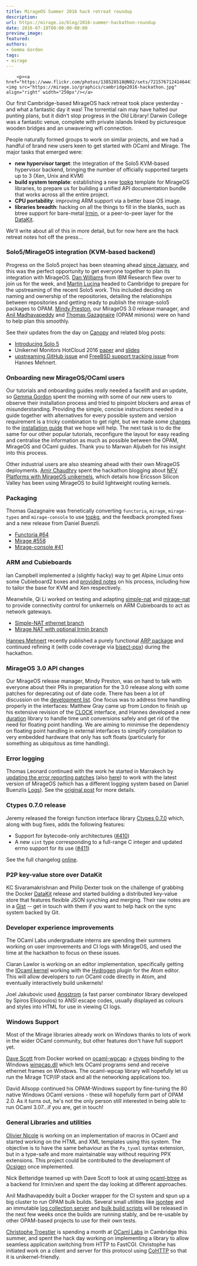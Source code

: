 ```yaml
---
title: MirageOS Summer 2016 hack retreat roundup
description:
url: https://mirage.io/blog/2016-summer-hackathon-roundup
date: 2016-07-18T00:00:00-00:00
preview_image:
featured:
authors:
- Gemma Gordon
tags:
- mirage
---
```



        <p><a href="https://www.flickr.com/photos/138528518@N02/sets/72157671241464475"><img src="https://mirage.io/graphics/cambridge2016-hackathon.jpg" align="right" width="250px"/></a>
Our first Cambridge-based MirageOS hack retreat took place yesterday - and what a fantastic day it was! The torrential rain may have halted our punting plans, but it didn't stop progress in the Old Library! Darwin College was a fantastic venue, complete with private islands linked by picturesque wooden bridges and an unwavering wifi connection.</p>
<p>People naturally formed groups to work on similar projects, and we had a handful of brand new users keen to get started with OCaml and Mirage.  The major tasks that emerged were:</p>
<ul>
<li><strong>new hypervisor target</strong>: the integration of the Solo5 KVM-based hypervisor backend, bringing the number of officially supported targets up to 3 (Xen, Unix and KVM)
</li>
<li><strong>build system template</strong>: establishing a new <a href="https://erratique.ch/software/topkg">topkg</a>  template for MirageOS libraries, to prepare us for building a unified API documentation bundle that works across all the entire project.
</li>
<li><strong>CPU portability</strong>: improving ARM support via a better base OS image.
</li>
<li><strong>libraries breadth</strong>: hacking on all the things to fill in the blanks, such as btree support for bare-metal <a href="https://github.com/mirage/irmin">Irmin</a>, or a peer-to-peer layer for the <a href="https://github.com/docker/datakit">DataKit</a>.
</li>
</ul>
<p>We'll write about all of this in more detail, but for now here are the hack retreat notes hot off the press...</p>
<h3>Solo5/MirageOS integration (KVM-based backend)</h3>
<p>Progress on the Solo5 project has been steaming ahead <a href="https://mirage.io/blog/introducing-solo5">since January</a>, and this was the perfect opportunity to get everyone together to plan its integration with MirageOS. <a href="http://researcher.ibm.com/researcher/view.php?person=us-djwillia">Dan Williams</a> from IBM Research flew over to join us for the week, and <a href="https://github.com/mato">Martin Lucina</a> headed to Cambridge to prepare for the upstreaming of the recent Solo5 work. This included deciding on naming and ownership of the repositories, detailing the relationships between repositories and getting ready to publish the mirage-solo5 packages to OPAM. <a href="http://somerandomidiot.com">Mindy Preston</a>, our MirageOS 3.0 release manager, and <a href="http://anil.recoil.org">Anil Madhavapeddy</a> and <a href="http://gazagnaire.org">Thomas Gazagnaire</a> (OPAM minions) were on hand to help plan this smoothly.</p>
<p>See their updates from the day on <a href="http://canopy.mirage.io/Posts/Solo5">Canopy</a> and related blog posts:</p>
<ul>
<li><a href="https://mirage.io/blog/introducing-solo5">Introducing Solo 5</a>
</li>
<li>Unikernel Monitors HotCloud 2016 <a href="https://www.usenix.org/system/files/conference/hotcloud16/hotcloud16_williams.pdf">paper</a> and <a href="https://www.usenix.org/sites/default/files/conference/protected-files/hotcloud16_slides_williams.pdf">slides</a>
</li>
<li><a href="https://github.com/Solo5/solo5/issues/36">upstreaming GitHub issue</a> and <a href="https://github.com/Solo5/solo5/issues/61">FreeBSD support tracking issue</a> from Hannes Mehnert.
</li>
</ul>
<h3>Onboarding new MirageOS/OCaml users</h3>
<p>Our tutorials and onboarding guides <em>really</em> needed a facelift and an update, so <a href="https://ocaml.io/w/User:GemmaG">Gemma Gordon</a> spent the morning with some of our new users to observe their installation process and tried to pinpoint blockers and areas of misunderstanding. Providing the simple, concise instructions needed in a guide together with alternatives for every possible system and version requirement is a tricky combination to get right, but we made some <a href="https://github.com/mirage/mirage-www/pull/468">changes</a> to the <a href="https://mirage.io/docs/install">installation guide</a> that we hope will help. The next task is to do the same for our other popular tutorials, reconfigure the layout for easy reading and centralise the information as much as possible between the OPAM, MirageOS and OCaml guides. Thank you to Marwan Aljubeh for his insight into this process.</p>
<p>Other industrial users are also steaming ahead with their own MirageOS deployments. <a href="http://amirchaudhry.com">Amir Chaudhry</a> spent the hackathon blogging about <a href="http://unikernel.org/blog/2016/unikernel-nfv-platform">NFV Platforms with MirageOS unikernels</a>, which details how Ericsson Silicon Valley has been using MirageOS to build lightweight routing kernels.</p>
<h3>Packaging</h3>
<p>Thomas Gazagnaire was frenetically converting <code>functoria</code>, <code>mirage</code>, <code>mirage-types</code> and <code>mirage-console</code> to use <a href="https://github.com/dbuenzli/topkg">topkg</a>, and the feedback prompted fixes and a new release from Daniel Buenzli.</p>
<ul>
<li><a href="https://github.com/mirage/functoria/pull/64">Functoria #64</a>
</li>
<li><a href="https://github.com/mirage/mirage/pull/558">Mirage #558</a>
</li>
<li><a href="https://github.com/mirage/mirage-console/pull/41">Mirage-console #41</a>
</li>
</ul>
<h3>ARM and Cubieboards</h3>
<p>Ian Campbell implemented a (slightly hacky) way to get Alpine Linux onto some Cubieboard2 boxes and <a href="https://gist.github.com/ijc25/612b8b7975e9461c3584b1402df2cb34">provided notes</a> on his process, including how to tailor the base for KVM and Xen respectively.</p>
<p>Meanwhile, Qi Li worked on testing and adapting <a href="https://github.com/yomimono/simple-nat">simple-nat</a> and <a href="https://github.com/yomimono/mirage-nat">mirage-nat</a> to provide connectivity control for unikernels on ARM Cubieboards to act as network gateways.</p>
<ul>
<li><a href="https://github.com/yomimono/simple-nat/tree/ethernet-level-no-irmin">Simple-NAT ethernet branch</a>
</li>
<li><a href="https://github.com/yomimono/mirage-nat/tree/depopt_irmin">Mirage NAT with optional Irmin branch</a>
</li>
</ul>
<p><a href="https://www.cl.cam.ac.uk/~hm519/">Hannes Mehnert</a> recently published a purely functional <a href="https://github.com/hannesm/arp">ARP package</a> and continued refining it (with code coverage via <a href="https://github.com/aantron/bisect_ppx">bisect-ppx</a>) during the hackathon.</p>
<h3>MirageOS 3.0 API changes</h3>
<p>Our MirageOS release manager, Mindy Preston, was on hand to talk with everyone about their PRs in preparation for the 3.0 release along with some patches for deprecating out of date code.  There has been a lot of discussion on the <a href="https://lists.xenproject.org/archives/html/mirageos-devel/2016-07/msg00000.html">development list</a>.  One focus was to address time handling properly in the interfaces: Matthew Gray came up from London to finish up his extensive revision of the <a href="https://github.com/mirage/mirage/issues/442">CLOCK</a> interface, and Hannes developed a new <a href="https://github.com/hannesm/duration">duration</a> library to handle time unit conversions safely and get rid of the need for floating point handling.  We are aiming to minimise the dependency on floating point handling in external interfaces to simplify compilation to very embedded hardware that only has soft floats (particularly for something as ubiquitous as time handling).</p>
<h3>Error logging</h3>
<p>Thomas Leonard continued with the work he started in Marrakech by <a href="https://github.com/mirage/functoria/pull/55">updating the error reporting patches</a> (also <a href="https://github.com/mirage/mirage-dev/pull/107">here</a>) to work with the latest version of MirageOS (which has a different logging system based on Daniel Buenzlis <a href="http://erratique.ch/software/logs">Logs</a>). See the <a href="http://canopy.mirage.io/Posts/Errors">original post</a> for more details.</p>
<h3>Ctypes 0.7.0 release</h3>
<p>Jeremy released the foreign function interface library <a href="https://github.com/ocamllabs/ocaml-ctypes/releases/tag/0.7.0">Ctypes 0.7.0</a> which, along with bug fixes, adds the following features:</p>
<ul>
<li>Support for bytecode-only architectures (<a href="https://github.com/ocamllabs/ocaml-ctypes/issues/410">#410</a>)
</li>
<li>A new <code>sint</code> type corresponding to a full-range C integer and updated errno support for its use (<a href="https://github.com/ocamllabs/ocaml-ctypes/issues/411">#411</a>)
</li>
</ul>
<p>See the full changelog <a href="https://github.com/ocamllabs/ocaml-ctypes/blob/master/CHANGES.md">online</a>.</p>
<h3>P2P key-value store over DataKit</h3>
<p>KC Sivaramakrishnan and Philip Dexter took on the challenge of grabbing the Docker <a href="https://github.com/docker/datakit">DataKit</a> release and started building a distributed key-value store that features flexible JSON synching and merging.  Their raw notes are in a <a href="https://gist.github.com/kayceesrk/d3edb2da0aa9a3d40e9e3f838b67bd1a">Gist</a> -- get in touch with them if you want to help hack on the sync system backed by Git.</p>
<h3>Developer experience improvements</h3>
<p>The OCaml Labs undergraduate interns are spending their summers working on user improvements and CI logs with MirageOS, and used the time at the hackathon to focus on these issues.</p>
<p>Ciaran Lawlor is working on an editor implementation, specifically getting the <a href="https://github.com/andrewray/iocaml">IOcaml kernel</a> working with the <a href="https://github.com/nteract/hydrogen">Hydrogen</a> plugin for the Atom editor. This will allow developers to run OCaml code directly in Atom, and eventually interactively build unikernels!</p>
<p>Joel Jakubovic used <a href="https://github.com/inhabitedtype/angstrom">Angstrom</a> (a fast parser combinator library developed by Spiros Eliopoulos) to ANSI escape codes, usually displayed as colours and styles into HTML for use in viewing CI logs.</p>
<h3>Windows Support</h3>
<p>Most of the Mirage libraries already work on Windows thanks to lots of work in the wider OCaml community, but other features don't have full support yet.</p>
<p><a href="http://dave.recoil.org">Dave Scott</a> from Docker worked on <a href="https://github.com/djs55/ocaml-wpcap">ocaml-wpcap</a>: a <a href="https://github.com/ocamllabs/ocaml-ctypes">ctypes</a> binding to the Windows <a href="http://www.winpcap.org">winpcap.dll</a> which lets OCaml programs send and receive ethernet frames on Windows. The ocaml-wpcap library will hopefully let us run the Mirage TCP/IP stack and all the networking applications too.</p>
<p>David Allsopp continued his OPAM-Windows support by fine-tuning the 80 native Windows OCaml versions - these will hopefully form part of OPAM 2.0. As it turns out, he's not the only person still interested in being able to run OCaml 3.07...if you are, get in touch!</p>
<h3>General Libraries and utilities</h3>
<p><a href="https://github.com/OlivierNicole">Olivier Nicole</a> is working on an implementation of macros in OCaml and started working on the
HTML and XML templates using this system. The objective is to have the same
behaviour as the <code>Pa_tyxml</code> syntax extension, but in a type-safe and more
maintainable way without requiring PPX extensions. This project could be
contributed to the development of <a href="http://ocsigen.org">Ocsigen</a> once implemented.</p>
<p>Nick Betteridge teamed up with Dave Scott to look at using
<a href="https://github.com/djs55/ocaml-btree">ocaml-btree</a> as a backend for Irmin/xen
and spent the day looking at different approaches.</p>
<p>Anil Madhavapeddy built a Docker wrapper for the CI system and spun up a big cluster
to run OPAM bulk builds.  Several small utilities like <a href="https://github.com/avsm/jsontee">jsontee</a> and
an immutable <a href="https://github.com/avsm/opam-log-server">log collection server</a> and
<a href="https://github.com/avsm/opam-bulk-builder">bulk build scripts</a> will be released in the
next few weeks once the builds are running stably, and be re-usable by other OPAM-based
projects to use for their own tests.</p>
<p><a href="https://github.com/Chris00">Christophe Troestler</a> is spending a month at
<a href="https://ocaml.io">OCaml Labs</a> in Cambridge this summer, and spent the hack day
working on implementing a library to allow seamless application switching from
HTTP to FastCGI. Christophe has initiated work on a client and server for this
protocol using <a href="https://github.com/mirage/ocaml-cohttp">CoHTTP</a> so that it is
unikernel-friendly.</p>

      
